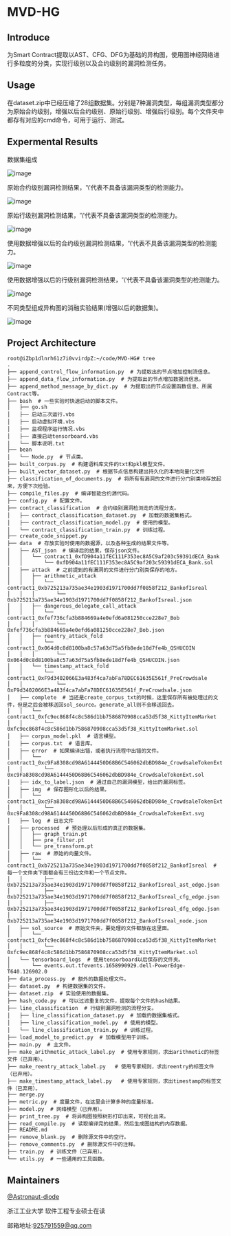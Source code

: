 # MVD-HG

## Introduce

为Smart Contract提取以AST、CFG、DFG为基础的异构图，使用图神经网络进行多粒度的分类，实现行级别以及合约级别的漏洞检测任务。

## Usage

在dataset.zip中已经压缩了28组数据集。分别是7种漏洞类型，每组漏洞类型都分为原始合约级别，增强以后合约级别、原始行级别、增强后行级别。每个文件夹中都存有对应的cmd命令，可用于运行、测试。

## Expermental Results

数据集组成

![image](https://github.com/Astronaut-diode/MVD-HG/assets/57606131/77d0cb79-a74b-42bf-947a-e82b59480f13)

原始合约级别漏洞检测结果，'\\'代表不具备该漏洞类型的检测能力。

![image](https://github.com/Astronaut-diode/MVD-HG/assets/57606131/5ce6a939-0feb-4f85-a037-bf330c9b1bb1)

原始行级别漏洞检测结果，'\\'代表不具备该漏洞类型的检测能力。

![image](https://github.com/Astronaut-diode/MVD-HG/assets/57606131/4e21da8f-4368-4d34-aa2b-27640bc6f987)

使用数据增强以后的合约级别漏洞检测结果，'\\'代表不具备该漏洞类型的检测能力。

![image](https://github.com/Astronaut-diode/MVD-HG/assets/57606131/a8d8f1c5-128d-4cf4-b988-c7c24da8aca9)

使用数据增强以后的行级别漏洞检测结果，'\\'代表不具备该漏洞类型的检测能力。

![image](https://github.com/Astronaut-diode/MVD-HG/assets/57606131/705ed97f-84f5-49cc-baad-7b97f8f52577)

不同类型组成异构图的消融实验结果(增强以后的数据集)。

![image](https://github.com/Astronaut-diode/MVD-HG/assets/57606131/26496d3e-9d75-4270-baf4-fa1820b844d0)

## Project Architecture

``` shell
root@iZbp1dlnrh61z7i0vvirdpZ:~/code/MVD-HG# tree 
.
├── append_control_flow_information.py  # 为提取出的节点增加控制流信息。
├── append_data_flow_information.py  # 为提取出的节点增加数据流信息。
├── append_method_message_by_dict.py  # 为提取出的节点设置函数信息、所属Contract等。
├── bash  # 一些实验时快速启动的脚本文件。
│   ├── go.sh
│   ├── 启动三次运行.vbs
│   ├── 启动虚拟环境.vbs
│   ├── 监视程序运行情况.vbs
│   ├── 直接启动tensorboard.vbs
│   └── 脚本说明.txt
├── bean
│   └── Node.py  # 节点类。
├── built_corpus.py  # 构建语料库文件的txt和pkl模型文件。
├── built_vector_dataset.py  # 根据节点信息构建出持久化的本地向量化文件
├── classification_of_documents.py  # 将所有有漏洞的文件进行分门别类地存放起来，方便下次检验。
├── compile_files.py  # 编译智能合约源代码。
├── config.py  # 配置文件。
├── contract_classification  # 合约级别漏洞检测走的流程分支。
│   ├── contract_classification_dataset.py  # 加载的数据集格式。
│   ├── contract_classification_model.py  # 使用的模型。
│   └── contract_classification_train.py  # 训练过程。
├── create_code_snippet.py  
├── data  # 存放实验时使用的数据源，以及各种生成的结果文件等。
│   ├── AST_json  # 编译后的结果，保存json文件。
│   │   └── contract1_0xfD904a11fEC111F353ec8A5C9af203c59391dECA_Bank
│   │       └── 0xfD904a11fEC111F353ec8A5C9af203c59391dECA_Bank.sol
│   ├── attack  # 之前提到的有漏洞的文件进行分门别类保存的地方。
│   │   ├── arithmetic_attack
│   │   │   └── contract1_0xb725213a735ae34e1903d1971700dd7f0858f212_BankofIsreal
│   │   │       └── 0xb725213a735ae34e1903d1971700dd7f0858f212_BankofIsreal.json
│   │   ├── dangerous_delegate_call_attack
│   │   │   └── contract1_0xfef736cfa3b884669a4e0efd6a081250cce228e7_Bob
│   │   │       └── 0xfef736cfa3b884669a4e0efd6a081250cce228e7_Bob.json
│   │   ├── reentry_attack_fold
│   │   │   └── contract1_0x064d0c8d8100ba8c57a63d75a5fb8ede18d7fe4b_QSHUCOIN
│   │   │       └── 0x064d0c8d8100ba8c57a63d75a5fb8ede18d7fe4b_QSHUCOIN.json
│   │   └── timestamp_attack_fold
│   │       └── contract1_0xF9d3402066E3a483f4ca7abFa78DEC61635E561f_PreCrowdsale
│   │           └── 0xF9d3402066E3a483f4ca7abFa78DEC61635E561f_PreCrowdsale.json
│   ├── complete  # 当还是create_corpus_txt的时候，这里保存所有被处理过的文件，但是之后会被移送回sol_source。generate_all则不会移送回去。
│   │   └── contract1_0xfc9ec868f4c8c586d1bb7586870908cca53d5f38_KittyItemMarket
│   │       └── 0xfc9ec868f4c8c586d1bb7586870908cca53d5f38_KittyItemMarket.sol
│   ├── corpus_model.pkl  # 语言模型。
│   ├── corpus.txt  # 语言库。
│   ├── error  # 如果编译出错，或者执行流程中出错的文件。
│   │   └── contract1_0xc9Fa8308cd98A6144450D68B6C546062dbBD984e_CrowdsaleTokenExt
│   │       └── 0xc9Fa8308cd98A6144450D68B6C546062dbBD984e_CrowdsaleTokenExt.sol
│   ├── idx_to_label.json  # 通过自己的漏洞模型，给出的漏洞标签。
│   ├── img  # 保存图形化以后的结果。
│   │   └── contract1_0xc9Fa8308cd98A6144450D68B6C546062dbBD984e_CrowdsaleTokenExt
│   │       └── 0xc9Fa8308cd98A6144450D68B6C546062dbBD984e_CrowdsaleTokenExt.svg
│   ├── log  # 日志文件
│   ├── processed  # 预处理以后形成的真正的数据集。
│   │   ├── graph_train.pt
│   │   ├── pre_filter.pt
│   │   └── pre_transform.pt
│   ├── raw  # 原始的向量文件。
│   │   └── contract1_0xb725213a735ae34e1903d1971700dd7f0858f212_BankofIsreal  # 每一个文件夹下面都会有三份边文件和一个节点文件。
│   │       ├── 0xb725213a735ae34e1903d1971700dd7f0858f212_BankofIsreal_ast_edge.json
│   │       ├── 0xb725213a735ae34e1903d1971700dd7f0858f212_BankofIsreal_cfg_edge.json
│   │       ├── 0xb725213a735ae34e1903d1971700dd7f0858f212_BankofIsreal_dfg_edge.json
│   │       └── 0xb725213a735ae34e1903d1971700dd7f0858f212_BankofIsreal_node.json
│   ├── sol_source  # 原始文件夹，要处理的文件都放在这里面。
│   │   └── contract1_0xfc9ec868f4c8c586d1bb7586870908cca53d5f38_KittyItemMarket
│   │       └── 0xfc9ec868f4c8c586d1bb7586870908cca53d5f38_KittyItemMarket.sol
│   └── tensorboard_logs  # 使用tensorboard以后保存的文件夹。
│       └── events.out.tfevents.1658990929.dell-PowerEdge-T640.126902.0
├── data_process.py  # 额外的数据处理文件。
├── dataset.py  # 构建数据集的文件。
├── dataset.zip  # 实验使用的数据集。
├── hash_code.py  # 可以过滤重复的文件，提取每个文件的hash结果。
├── line_classification  # 行级别漏洞检测的流程分支。
│   ├── line_classification_dataset.py  # 加载的数据集格式。
│   ├── line_classification_model.py  # 使用的模型。
│   └── line_classification_train.py  # 训练过程。
├── load_model_to_predict.py  # 加载模型用于训练。
├── main.py  # 主文件。
├── make_arithmetic_attack_label.py  # 使用专家规则，求出arithmetic的标签文件（已弃用）。
├── make_reentry_attack_label.py   # 使用专家规则，求出reentry的标签文件（已弃用）。
├── make_timestamp_attack_label.py   # 使用专家规则，求出timestamp的标签文件（已弃用）。
├── merge.py  
├── metric.py  # 度量文件，在这里会计算多种的度量标准。
├── model.py  # 网络模型（已弃用）。
├── print_tree.py  # 将异构图按照树形打印出来，可视化出来。
├── read_compile.py  # 读取编译完的结果，然后生成图结构的内存数据。
├── README.md
├── remove_blank.py  # 删除源文件中的空行。
├── remove_comments.py  # 删除源文件中的注释。
├── train.py  # 训练文件（已弃用）。
└── utils.py  # 一些通用的工具函数。
```

## Maintainers

[@Astronaut-diode](https://github.com/Astronaut-diode) 

浙江工业大学 软件工程专业硕士在读

邮箱地址:925791559@qq.com
